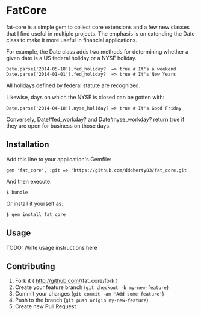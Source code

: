 # FatCore

fat-core is a simple gem to collect core extensions and a few new classes that
I find useful in multiple projects.  The emphasis is on extending the Date
class to make it more useful in financial applications.

For example, the Date class adds two methods for determining whether a given
date is a US federal holiday or a NYSE holiday.

    Date.parse('2014-05-18').fed_holiday?  => true # It's a weekend
    Date.parse('2014-01-01').fed_holiday?  => true # It's New Years

All holidays defined by federal statute are recognized.

Likewise, days on which the NYSE is closed can be gotten with:

    Date.parse('2014-04-18').nyse_holiday? => true # It's Good Friday

Conversely, Date#fed_workday? and Date#nyse_workday? return true if they are
open for business on those days.

## Installation

Add this line to your application's Gemfile:

    gem 'fat_core', :git => 'https://github.com/ddoherty03/fat_core.git'

And then execute:

    $ bundle

Or install it yourself as:

    $ gem install fat_core

## Usage

TODO: Write usage instructions here

## Contributing

1. Fork it ( http://github.com/<my-github-username>/fat_core/fork )
2. Create your feature branch (`git checkout -b my-new-feature`)
3. Commit your changes (`git commit -am 'Add some feature'`)
4. Push to the branch (`git push origin my-new-feature`)
5. Create new Pull Request

